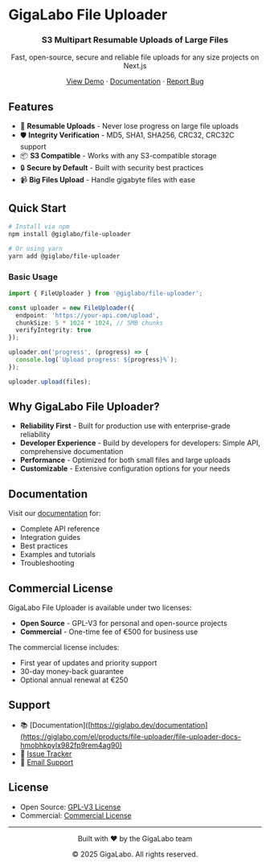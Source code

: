 # GigaLabo File Uploader

<div align="center">
  <h3>S3 Multipart Resumable Uploads of Large Files</h3>
  <p>Fast, open-source, secure and reliable file uploads for any size projects on Next.js</p>

  <p>
    <a href="https://file-uploader.giglabo.com/nextjs">View Demo</a>
    ·
    <a href="https://giglabo.com/el/products/file-uploader/file-uploader-docs-hmobhkpylx982fp9rem4ag90">Documentation</a>
    ·
    <a href="https://github.com/giglabo/file-uploader">Report Bug</a>
  </p>
</div>

## Features

- 🚀 **Resumable Uploads** - Never lose progress on large file uploads
- 🛡️ **Integrity Verification** - MD5, SHA1, SHA256, CRC32, CRC32C support
- 📦 **S3 Compatible** - Works with any S3-compatible storage
- 🔒 **Secure by Default** - Built with security best practices
- 📹 **Big Files Upload** - Handle gigabyte files with ease 

## Quick Start

```bash
# Install via npm
npm install @giglabo/file-uploader

# Or using yarn
yarn add @giglabo/file-uploader
```

### Basic Usage

```typescript
import { FileUploader } from '@giglabo/file-uploader';

const uploader = new FileUploader({
  endpoint: 'https://your-api.com/upload',
  chunkSize: 5 * 1024 * 1024, // 5MB chunks
  verifyIntegrity: true
});

uploader.on('progress', (progress) => {
  console.log(`Upload progress: ${progress}%`);
});

uploader.upload(files);
```

## Why GigaLabo File Uploader?

- **Reliability First** - Built for production use with enterprise-grade reliability
- **Developer Experience** - Build by developers for developers: Simple API, comprehensive documentation
- **Performance** - Optimized for both small files and large uploads
- **Customizable** - Extensive configuration options for your needs

## Documentation

Visit our [documentation](https://giglabo.com/el/products/file-uploader/file-uploader-docs-hmobhkpylx982fp9rem4ag90) for:

- Complete API reference
- Integration guides
- Best practices
- Examples and tutorials
- Troubleshooting

## Commercial License

GigaLabo File Uploader is available under two licenses:

- **Open Source** - GPL-V3 for personal and open-source projects
- **Commercial** - One-time fee of €500 for business use

The commercial license includes:
- First year of updates and priority support
- 30-day money-back guarantee
- Optional annual renewal at €250

## Support

- 📚 [Documentation]([https://giglabo.dev/documentation](https://giglabo.com/el/products/file-uploader/file-uploader-docs-hmobhkpylx982fp9rem4ag90)
- 🐛 [Issue Tracker](https://github.com/giglabo/file-uploader/issues)
- 📧 [Email Support](mailto:main@giglabo.dev)

## License

- Open Source: [GPL-V3 License](LICENSE-GPL)
- Commercial: [Commercial License](LICENSE-COMMERCIAL)

---

<div align="center">
  <p>Built with ❤️ by the GigaLabo team</p>
  <p>© 2025 GigaLabo. All rights reserved.</p>
</div>
